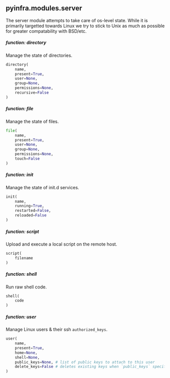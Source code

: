 ## pyinfra.modules.server

The server module attempts to take care of os-level state. While it is primarily targetted towards
Linux we try to stick to Unix as much as possible for greater compatability with BSD/etc.

##### function: directory

Manage the state of directories.

```py
directory(
    name,
    present=True,
    user=None,
    group=None,
    permissions=None,
    recursive=False
)
```


##### function: file

Manage the state of files.

```py
file(
    name,
    present=True,
    user=None,
    group=None,
    permissions=None,
    touch=False
)
```


##### function: init

Manage the state of init.d services.

```py
init(
    name,
    running=True,
    restarted=False,
    reloaded=False
)
```


##### function: script

Upload and execute a local script on the remote host.

```py
script(
    filename
)
```


##### function: shell

Run raw shell code.

```py
shell(
    code
)
```


##### function: user

Manage Linux users & their ssh `authorized_keys`.

```py
user(
    name,
    present=True,
    home=None,
    shell=None,
    public_keys=None, # list of public keys to attach to this user
    delete_keys=False # deletes existing keys when `public_keys` specified
)
```
